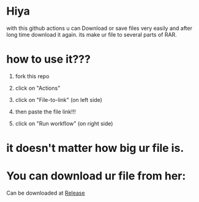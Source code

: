 # Hiya 
with this github actions u can Download or save files very easily and after long time download it again.
its make ur file to several parts of RAR.

# how to use it???

1) fork this repo

2) click on "Actions"

3) click on "File-to-link" (on left side) 

4) then paste the file link!!! 

5) click on "Run workflow" (on right side)


# it doesn't matter how big ur file is.

# You can download ur file from her:
Can be downloaded at [Release](../../releases)

